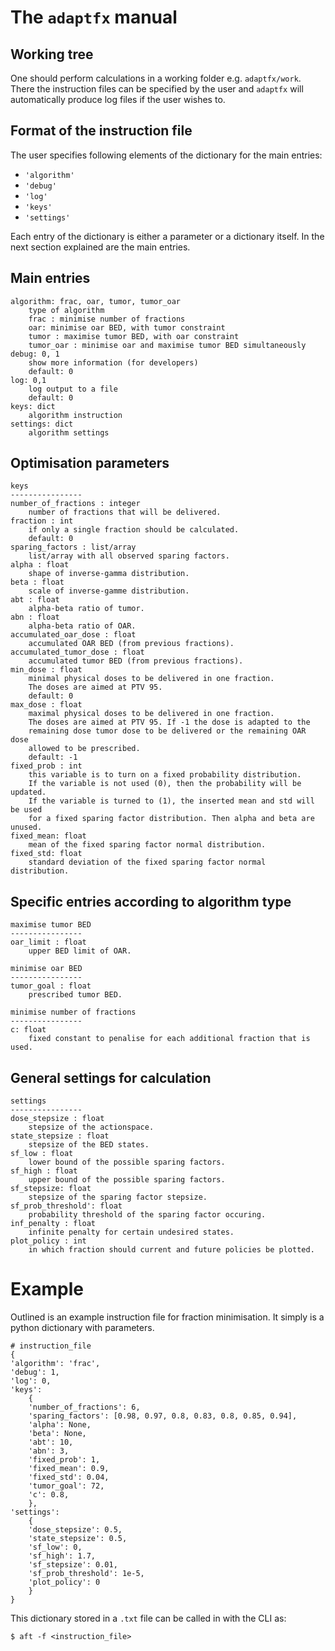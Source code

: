 # The `adaptfx` manual

## Working tree

One should perform calculations in a working folder e.g. `adaptfx/work`. There the instruction files can be specified by the user and `adaptfx` will automatically produce log files if the user wishes to.

## Format of the instruction file
The user specifies following elements of the dictionary for the main entries: 
- `'algorithm'`
- `'debug'`
- `'log'`
- `'keys'`
- `'settings'`

Each entry of the dictionary is either a parameter or a dictionary itself. In the next section explained are the main entries.

## Main entries

```
algorithm: frac, oar, tumor, tumor_oar
    type of algorithm
    frac : minimise number of fractions
    oar: minimise oar BED, with tumor constraint
    tumor : maximise tumor BED, with oar constraint
    tumor_oar : minimise oar and maximise tumor BED simultaneously
debug: 0, 1
    show more information (for developers)
    default: 0
log: 0,1
    log output to a file
    default: 0
keys: dict
    algorithm instruction
settings: dict
    algorithm settings
```

## Optimisation parameters
```
keys
----------------
number_of_fractions : integer
    number of fractions that will be delivered.
fraction : int
    if only a single fraction should be calculated.
    default: 0
sparing_factors : list/array
    list/array with all observed sparing factors.
alpha : float
    shape of inverse-gamma distribution.
beta : float
    scale of inverse-gamme distribution.
abt : float
    alpha-beta ratio of tumor.
abn : float
    alpha-beta ratio of OAR.
accumulated_oar_dose : float
    accumulated OAR BED (from previous fractions).
accumulated_tumor_dose : float
    accumulated tumor BED (from previous fractions).
min_dose : float
    minimal physical doses to be delivered in one fraction.
    The doses are aimed at PTV 95.
    default: 0
max_dose : float
    maximal physical doses to be delivered in one fraction.
    The doses are aimed at PTV 95. If -1 the dose is adapted to the
    remaining dose tumor dose to be delivered or the remaining OAR dose 
    allowed to be prescribed.
    default: -1
fixed_prob : int
    this variable is to turn on a fixed probability distribution.
    If the variable is not used (0), then the probability will be updated.
    If the variable is turned to (1), the inserted mean and std will be used
    for a fixed sparing factor distribution. Then alpha and beta are unused.
fixed_mean: float
    mean of the fixed sparing factor normal distribution.
fixed_std: float
    standard deviation of the fixed sparing factor normal distribution.
```

## Specific entries according to algorithm type

```
maximise tumor BED
----------------
oar_limit : float
    upper BED limit of OAR.

minimise oar BED
----------------
tumor_goal : float
    prescribed tumor BED.

minimise number of fractions
----------------
c: float
    fixed constant to penalise for each additional fraction that is used.
```

## General settings for calculation

```
settings
----------------
dose_stepsize : float
    stepsize of the actionspace.
state_stepsize : float
    stepsize of the BED states.
sf_low : float
    lower bound of the possible sparing factors.
sf_high : float
    upper bound of the possible sparing factors.
sf_stepsize: float
    stepsize of the sparing factor stepsize.
sf_prob_threshold': float
    probability threshold of the sparing factor occuring.
inf_penalty : float
    infinite penalty for certain undesired states.
plot_policy : int
    in which fraction should current and future policies be plotted.
```

# Example

Outlined is an example instruction file for fraction minimisation. It simply is a python dictionary with parameters.

```
# instruction_file
{
'algorithm': 'frac',
'debug': 1,
'log': 0,
'keys':
    {
	'number_of_fractions': 6,
	'sparing_factors': [0.98, 0.97, 0.8, 0.83, 0.8, 0.85, 0.94],
	'alpha': None,
	'beta': None,
    'abt': 10,
    'abn': 3,
	'fixed_prob': 1,
	'fixed_mean': 0.9,
	'fixed_std': 0.04,
	'tumor_goal': 72,
	'c': 0.8,
    },
'settings':
    {
    'dose_stepsize': 0.5,
    'state_stepsize': 0.5,
    'sf_low': 0,
    'sf_high': 1.7,
    'sf_stepsize': 0.01,
    'sf_prob_threshold': 1e-5,
    'plot_policy': 0
    }
}
```
This dictionary stored in a `.txt` file can be called in with the CLI as:

```
$ aft -f <instruction_file>
```